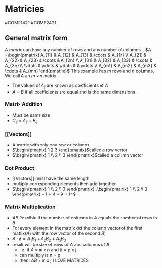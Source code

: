 # Matricies
#COMP1421 #COMP2421
## General matrix form
A _matrix_ can have any number of rows and any number of columns...
$A =\begin{pmatrix} A_{11} & A_{12} & A_{13} & \cdots & A_{1n} \\ A_{21} & A_{22} & A_{23} & \cdots & A_{2n} \\ A_{31} & A_{32} & A_{33} & \cdots & A_{3n} \\ \vdots & \vdots & \vdots & & \vdots \\ A_{m1} & A_{m2} & A_{m3} & \cdots & A_{mn} \end{pmatrix}$
This example has $m$ rows and $n$ columns.  
We call $A$ an $m×n$ matrix
- The values of $A_{ij}$ are known as coefficients of $A$
- $A=B$ if all coefficients are equal and is the same dimensions
### Matrix Addition
- Must be same size
- $C_{ij} = A_{ij} + B_{ij}$
### [[Vectors]]
- A matrix with only one row or columns
- $\begin{pmatrix} 1 2 3 \end{pmatrix}$called a row vector
- $\begin{pmatrix} 1 \\ 2 \\ 3 \end{pmatrix}$called a column vector
### Dot Product
- [[Vectors]] must have the same length
- multiply corresponding elements then add together
- $\begin{pmatrix} 1 \\ 2 \\ 3 \end{pmatrix} .\begin{pmatrix} 1 \\ 2 \\ 3 \end{pmatrix} = 1 + 4 + 9 = 14$
### Matrix Multiplication
- $AB$ Possible if the number of columns in $A$ equals the number of rows in $B$
- For every element in the matrix dot the column vector of the first matrix($A$) with the row vector of the second($B$)
- $A\cdot B = A_1B_1+A_2B_2+A_3B_3$
- result will be size of rows of $A$ and columns of $B$
	- i.e. if $A$ = m x n and $B$ = p x j
	- can multiply is n = p
	- then: $AB$ = m x j
 I LOVE MATRICES
